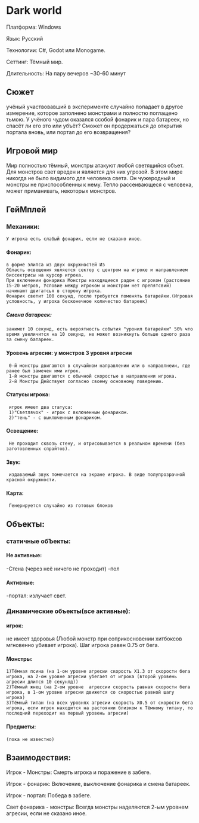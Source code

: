 # Dark world
Платформа: Windows

Язык: Русский

Технологии: C#, Godot или Monogame.

Сеттинг: Тёмный мир.

Длительность: На пару вечеров ~30-60 минут
## Сюжет
учёный участвовавший в эксперименте случайно попадает в другое измерение, которое заполнено монстрами и полностю поглащено тьмою. У учёного чудом оказался ссобой фонарик и пара батареек, но спасёт ли его это или убъёт? Сможет он продержаться до открытия портала вновь, или портал до его возвращения?
## Игровой мир
Мир полностью тёмный, монстры атакуют любой светящийся объет. Для монстров свет вреден и является для них угрозой. В этом мире никогда не было видимого для человека света. Он чужеродный и монстры не приспособленны к нему. Тепло рассеивающеся с человека, может приманивать, некоторых монстров.
## ГейМплей
### Механики:
    У игрока есть слабый фонарик, если не сказано иное.
#### Фонарик: 
    в форме элипса из двух окружностей Из 
    Область освещения является сектор с центром на игроке и направлением биссектрисы на курсор игрока.
    При включении фонарика Монстры находящиеся радом с игроком (растояние 15-20 метров, Условие между игроком и монстром нет препятсвий) начинают двигатсья в сторону игрока. 
    Фонарик светит 100 секунд, после требуется поменять батарейки.(Игровая условность, у игрока бесконечное количество батареек)
##### Смена батареек: 
    занимет 10 секунд, есть вероятность события "уронил батарейки" 50% что время увеличится на 10 секунд, не может возникнуть больше одного раза за смену батареек.

#### Уровень агресии: у монстров 3 уровня агресии
     0-й монстры двигаются в случайном направлении или в направлнеии, где ранее был замечен ими игрок.
     1-й монстры двигаются с обычной скоростью в направлении игрока.
     2-й Монстры Действуют согласно своему основному поведению.
#### Статусы игрока:
     игрок имеет два статуса:
     1)"Светлячок" - игрок с включенным фонариком.
     2)"тень" - с выключенным фонариком.

#### Освещение:
     Не проходит сквозь стену, и отрисовывается в реальном времени (без заготовленных спрайтов).
#### Звук:
     издаваемый звук помечается на экране игрока. В виде полупрозрачной красной окружности.
#### Карта:
     Генерируется случайно из готовых блоков
## Объекты:
### статичные обЪекты:
#### Не активные:
-Стена (через неё ничего не проходит)
-пол
#### Активные:
-портал: излучает свет.
### Динамические объекты(все активные):
#### игрок:
не имеет здоровья (Любой монстр при соприкосновении хитбоксов мгновенно убивает игрока). Шаг игрока равен 0.75 от бега.
#### Монстры:
    1)Тёмная псина (на 1-ом уровне агресии скорость Х1.3 от скорости бега игрока, на 2-ом уровне агресии убегает от игрока (второй уровень агресии длится 10 секунлд))
    2)Тёмный жнец (на 2-ом уровне  агрессии скорость равная скорости бега игрока, в 1-ом уровне агресии движется со скоростью равной шагу игрока)
    3)Тёмный титан (на всех уровнях агресии скорость Х0.5 от скорости бега игрока, если игрок находится на растоянии близком к Тёмному титану, то последний переходит на первый уровень агресии)
#### Предметы:
    (пока не известно)
## Взаимодествия:
Игрок - Монстры:
  Смерть игрока и поражение в забеге.

Игрок - фонарик:
  Включение, выключение фонарика и смена батареек.

Игрок - портал:
  Победа в забеге.

Свет фонарика - монстры:
  Всегда монстры наделяются 2-ым уровнем агресии, если не сказано иное.
